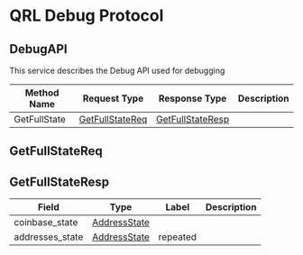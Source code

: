 # QRL Debug Protocol


## DebugAPI

This service describes the Debug API used for debugging

| Method Name | Request Type | Response Type | Description |
| ----------- | ------------ | ------------- | ------------|
| GetFullState | [GetFullStateReq](#getfullstatereq) | [GetFullStateResp](#getfullstatereq) |  |

## GetFullStateReq

## GetFullStateResp

| Field | Type | Label | Description |
| ----- | ---- | ----- | ----------- |
| coinbase_state | [AddressState](#addressstate) |  |  |
| addresses_state | [AddressState](#addressstate) | repeated |  |